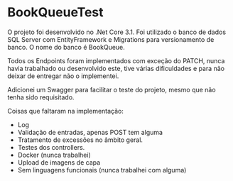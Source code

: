 # BookQueueTest

O projeto foi desenvolvido no .Net Core 3.1.
Foi utilizado o banco de dados SQL Server com EntityFramework e Migrations para versionamento de banco.
O nome do banco é BookQueue.

Todos os Endpoints foram implementados com exceção do PATCH, nunca havia trabalhado ou desenvolvido este, tive várias dificuldades e para não deixar de entregar não o implementei.

Adicionei um Swagger para facilitar o teste do projeto, mesmo que não tenha sido requisitado.

Coisas que faltaram na implementação:

- Log
- Validação de entradas, apenas POST tem alguma
- Tratamento de excessões no âmbito geral.
- Testes dos controllers.
- Docker (nunca trabalhei)
- Upload de imagens de capa
- Sem linguagens funcionais (nunca trabalhei com alguma)
